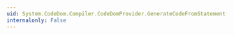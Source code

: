 ```yaml
---
uid: System.CodeDom.Compiler.CodeDomProvider.GenerateCodeFromStatement(System.CodeDom.CodeStatement,System.IO.TextWriter,System.CodeDom.Compiler.CodeGeneratorOptions)
internalonly: False
---
```

